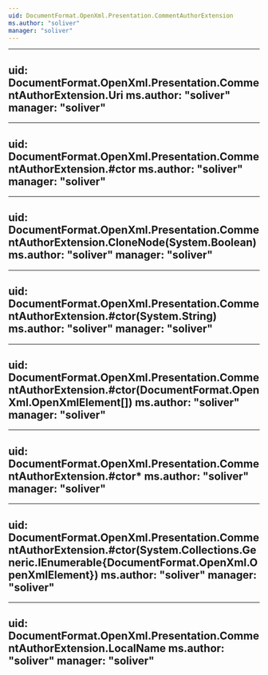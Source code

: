 ```yaml
---
uid: DocumentFormat.OpenXml.Presentation.CommentAuthorExtension
ms.author: "soliver"
manager: "soliver"
---
```


---
uid: DocumentFormat.OpenXml.Presentation.CommentAuthorExtension.Uri
ms.author: "soliver"
manager: "soliver"
---

---
uid: DocumentFormat.OpenXml.Presentation.CommentAuthorExtension.#ctor
ms.author: "soliver"
manager: "soliver"
---

---
uid: DocumentFormat.OpenXml.Presentation.CommentAuthorExtension.CloneNode(System.Boolean)
ms.author: "soliver"
manager: "soliver"
---

---
uid: DocumentFormat.OpenXml.Presentation.CommentAuthorExtension.#ctor(System.String)
ms.author: "soliver"
manager: "soliver"
---

---
uid: DocumentFormat.OpenXml.Presentation.CommentAuthorExtension.#ctor(DocumentFormat.OpenXml.OpenXmlElement[])
ms.author: "soliver"
manager: "soliver"
---

---
uid: DocumentFormat.OpenXml.Presentation.CommentAuthorExtension.#ctor*
ms.author: "soliver"
manager: "soliver"
---

---
uid: DocumentFormat.OpenXml.Presentation.CommentAuthorExtension.#ctor(System.Collections.Generic.IEnumerable{DocumentFormat.OpenXml.OpenXmlElement})
ms.author: "soliver"
manager: "soliver"
---

---
uid: DocumentFormat.OpenXml.Presentation.CommentAuthorExtension.LocalName
ms.author: "soliver"
manager: "soliver"
---
